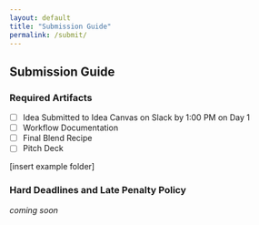 ```yaml
---
layout: default
title: "Submission Guide"
permalink: /submit/
---
```


## Submission Guide

### Required Artifacts 

- [ ] Idea Submitted to Idea Canvas on Slack by 1:00 PM on Day 1 
- [ ] Workflow Documentation
- [ ] Final Blend Recipe
- [ ] Pitch Deck

[insert example folder]

### Hard Deadlines and Late Penalty Policy 
_coming soon_

